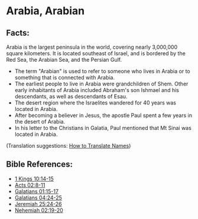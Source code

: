 # Arabia, Arabian #

## Facts: ##

Arabia is the largest peninsula in the world, covering nearly 3,000,000 square kilometers. It is located southeast of Israel, and is bordered by the Red Sea, the Arabian Sea, and the Persian Gulf.

* The term "Arabian" is used to refer to someone who lives in Arabia or to something that is connected with Arabia.
* The earliest people to live in Arabia were grandchildren of Shem. Other early inhabitants of Arabia included Abraham's son Ishmael and his descendants, as well as descendants of Esau.
* The desert region where the Israelites wandered for 40 years was located in Arabia.
* After becoming a believer in Jesus, the apostle Paul spent a few years in the desert of Arabia.
* In his letter to the Christians in Galatia, Paul mentioned that Mt Sinai was located in Arabia.

(Translation suggestions: [How to Translate Names](en/ta-vol1/translate/man/translate-names))



## Bible References: ##

* [1 Kings 10:14-15](en/tn/1ki/help/10/14)
* [Acts 02:8-11](en/tn/act/help/02/08)
* [Galatians 01:15-17](en/tn/gal/help/01/15)
* [Galatians 04:24-25](en/tn/gal/help/04/24)
* [Jeremiah 25:24-26](en/tn/jer/help/25/24)
* [Nehemiah 02:19-20](en/tn/neh/help/02/19)